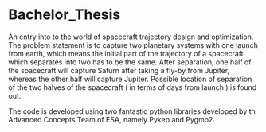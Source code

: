 # Bachelor_Thesis
An entry into to the world of spacecraft trajectory design and optimization. The problem statement is to capture two planetary systems with one launch from earth, which means the initial part of the trajectory of a spacecraft which separates into two has to be the same. After separation, one half of the spacecraft will capture Saturn after taking a fly-by from Jupiter, whereas the other half will capture Jupiter. Possible location of separation of the two halves of the spacecraft ( in terms of days from launch ) is found out.

The code is developed using two fantastic python libraries developed by th Advanced Concepts Team of ESA, namely Pykep and Pygmo2.

